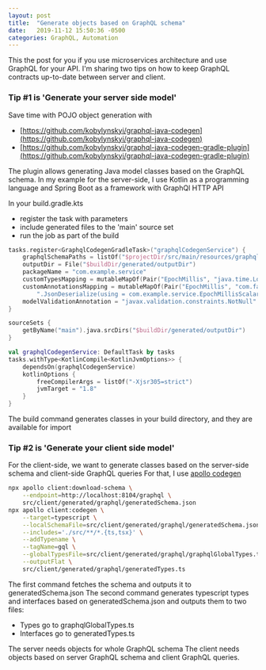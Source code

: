 ```yaml
---
layout: post
title:  "Generate objects based on GraphQL schema"
date:   2019-11-12 15:50:36 -0500
categories: GraphQL, Automation
---
```


This the post for you if you use microservices architecture and use GraphQL for your API.
I'm sharing two tips on how to keep GraphQL contracts up-to-date between server and client.

### Tip #1 is 'Generate your server side model'

Save time with POJO object generation with
* [https://github.com/kobylynskyi/graphql-java-codegen](https://github.com/kobylynskyi/graphql-java-codegen)
* [https://github.com/kobylynskyi/graphql-java-codegen-gradle-plugin](https://github.com/kobylynskyi/graphql-java-codegen-gradle-plugin)

The plugin allows generating Java model classes based on the GraphQL schema.
In my example for the server-side, I use Kotlin as a programming language and Spring Boot as a framework with GraphQl
HTTP API

In your build.gradle.kts
* register the task with parameters
* include generated files to the 'main' source set
* run the job as part of the build

```kotlin
tasks.register<GraphqlCodegenGradleTask>("graphqlCodegenService") {
    graphqlSchemaPaths = listOf("$projectDir/src/main/resources/graphql/schema.graphqls")
    outputDir = File("$buildDir/generated/outputDir")
    packageName = "com.example.service"
    customTypesMapping = mutableMapOf(Pair("EpochMillis", "java.time.LocalDateTime"))
    customAnnotationsMapping = mutableMapOf(Pair("EpochMillis", "com.fasterxml.jackson.databind.annotation" +
        ".JsonDeserialize(using = com.example.service.EpochMillisScalarDeserializer.class)"))
    modelValidationAnnotation = "javax.validation.constraints.NotNull"
}

sourceSets {
    getByName("main").java.srcDirs("$buildDir/generated/outputDir")
}

val graphqlCodegenService: DefaultTask by tasks
tasks.withType<KotlinCompile<KotlinJvmOptions>> {
    dependsOn(graphqlCodegenService)
    kotlinOptions {
        freeCompilerArgs = listOf("-Xjsr305=strict")
        jvmTarget = "1.8"
    }
}
```

The build command generates classes in your build directory, and they are available for import

### Tip #2 is 'Generate your client side model'

For the client-side, we want to generate classes based on the server-side schema and client-side GraphQL queries
For that, I use [apollo codegen](https://github.com/apollographql/apollo-tooling#apollo-clientcodegen-output)

```bash
npx apollo client:download-schema \
    --endpoint=http://localhost:8104/graphql \
    src/client/generated/graphql/generatedSchema.json
npx apollo client:codegen \
    --target=typescript \
    --localSchemaFile=src/client/generated/graphql/generatedSchema.json \
    --includes='./src/**/*.{ts,tsx}' \
    --addTypename \
    --tagName=gql \
    --globalTypesFile=src/client/generated/graphql/graphqlGlobalTypes.ts \
    --outputFlat \
    src/client/generated/graphql/generatedTypes.ts
```

The first command fetches the schema and outputs it to generatedSchema.json
The second command generates typescript types and interfaces based on generatedSchema.json and outputs them to two files:
* Types go to graphqlGlobalTypes.ts
* Interfaces go to generatedTypes.ts

The server needs objects for whole GraphQL schema
The client needs objects based on server GraphQL schema and client GraphQL queries.
